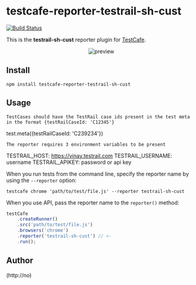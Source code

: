# testcafe-reporter-testrail-sh-cust
[![Build Status](https://travis-ci.org/khar4enko.maxim@gmail.com/testcafe-reporter-testrail-sh-cust.svg)](https://travis-ci.org/khar4enko.maxim@gmail.com/testcafe-reporter-testrail-sh-cust)

This is the **testrail-sh-cust** reporter plugin for [TestCafe](http://devexpress.github.io/testcafe).

<p align="center">
    <img src="https://raw.github.com/khar4enko.maxim@gmail.com/testcafe-reporter-testrail-sh-cust/master/media/preview.png" alt="preview" />
</p>

## Install

```
npm install testcafe-reporter-testrail-sh-cust
```

## Usage

```
TestCases should have the TestRail case ids present in the test meta in the format {testRailCaseId: 'C12345'}
```
test.meta({testRailCaseId: 'C239234'})

```
The reporter requires 3 environment variables to be present
```

TESTRAIL_HOST: https://vinay.testrail.com
TESTRAIL_USERNAME: username
TESTRAIL_APIKEY: password or api key

When you run tests from the command line, specify the reporter name by using the `--reporter` option:

```
testcafe chrome 'path/to/test/file.js' --reporter testrail-sh-cust
```


When you use API, pass the reporter name to the `reporter()` method:

```js
testCafe
    .createRunner()
    .src('path/to/test/file.js')
    .browsers('chrome')
    .reporter('testrail-sh-cust') // <-
    .run();
```

## Author
 (http://no)
